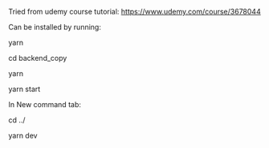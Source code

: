 Tried from udemy course tutorial: https://www.udemy.com/course/3678044

Can be installed by running:

yarn

cd backend_copy

yarn

yarn start

In New command tab:

cd ../

yarn dev


